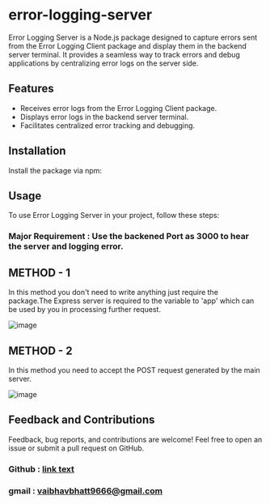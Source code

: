 # error-logging-server

Error Logging Server is a Node.js package designed to capture errors sent from the Error Logging Client package and display them in the backend server terminal. It provides a seamless way to track errors and debug applications by centralizing error logs on the server side.

## Features

- Receives error logs from the Error Logging Client package.
- Displays error logs in the backend server terminal.
- Facilitates centralized error tracking and debugging.

## Installation

Install the package via npm:



## Usage

To use Error Logging Server in your project, follow these steps:

### Major Requirement : Use the backened Port as 3000 to hear the server and logging error.

## METHOD - 1 

In this method you don't need to write anything just require the package.The Express server is required to the variable to 'app' which can be used by you in processing further request.

![image](https://github.com/vaibhav211002/error-logger-server/assets/120389581/733bef59-8534-480f-8b7f-5d85c6c86b69)

## METHOD - 2

In this method you need to accept the POST request generated by the main server.

![image](https://github.com/vaibhav211002/error-logger-server/assets/120389581/38b8fef5-8ba9-4ab0-b39a-42a0496230f8)

## Feedback and Contributions

Feedback, bug reports, and contributions are welcome! Feel free to open an issue or submit a pull request on GitHub.
### Github : [link text](https://github.com/vaibhav211002/error-logger-server)
### gmail : vaibhavbhatt9666@gmail.com


